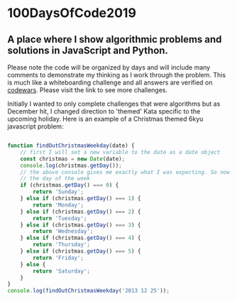 # 100DaysOfCode2019

## A place where I show algorithmic problems and solutions in JavaScript and Python.

Please note the code will be organized by days and will include many comments to demonstrate my thinking as I work through the problem. This is much like a whiteboarding challenge and all answers are verified on [codewars](https://www.codewars.com/dashboard). Please visit the link to see more challenges.

Initially I wanted to only complete challenges that were algorithms but as December hit, I changed direction to 'themed' Kata specific to the upcoming holiday. Here is an example of a Christmas themed 6kyu javascript problem:

```javascript

function findOutChristmasWeekday(date) {
    // first I will set a new variable to the date as a date object
    const christmas = new Date(date);
    console.log(christmas.getDay());
    // the above console gives me exactly what I was expecting. So now I need to convert it to the return value of
    // the day of the week
    if (christmas.getDay() === 0) {
        return 'Sunday';
    } else if (christmas.getDay() === 1) {
        return 'Monday';
    } else if (christmas.getDay() === 2) {
        return 'Tuesday';
    } else if (christmas.getDay() === 3) {
        return 'Wednesday';
    } else if (christmas.getDay() === 4) {
        return 'Thursday';
    } else if (christmas.getDay() === 5) {
        return 'Friday';
    } else {
        return 'Saturday';
    }
}
console.log(findOutChristmasWeekday('2013 12 25'));
```
